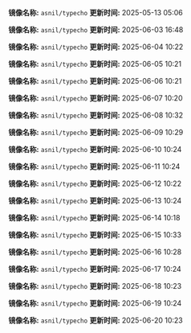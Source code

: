 **镜像名称:** `asnil/typecho`
**更新时间:** 2025-05-13 05:06

**镜像名称:** `asnil/typecho`
**更新时间:** 2025-06-03 16:48

**镜像名称:** `asnil/typecho`
**更新时间:** 2025-06-04 10:22

**镜像名称:** `asnil/typecho`
**更新时间:** 2025-06-05 10:21

**镜像名称:** `asnil/typecho`
**更新时间:** 2025-06-06 10:21

**镜像名称:** `asnil/typecho`
**更新时间:** 2025-06-07 10:20

**镜像名称:** `asnil/typecho`
**更新时间:** 2025-06-08 10:32

**镜像名称:** `asnil/typecho`
**更新时间:** 2025-06-09 10:29

**镜像名称:** `asnil/typecho`
**更新时间:** 2025-06-10 10:24

**镜像名称:** `asnil/typecho`
**更新时间:** 2025-06-11 10:24

**镜像名称:** `asnil/typecho`
**更新时间:** 2025-06-12 10:22

**镜像名称:** `asnil/typecho`
**更新时间:** 2025-06-13 10:24

**镜像名称:** `asnil/typecho`
**更新时间:** 2025-06-14 10:18

**镜像名称:** `asnil/typecho`
**更新时间:** 2025-06-15 10:33

**镜像名称:** `asnil/typecho`
**更新时间:** 2025-06-16 10:28

**镜像名称:** `asnil/typecho`
**更新时间:** 2025-06-17 10:24

**镜像名称:** `asnil/typecho`
**更新时间:** 2025-06-18 10:23

**镜像名称:** `asnil/typecho`
**更新时间:** 2025-06-19 10:24

**镜像名称:** `asnil/typecho`
**更新时间:** 2025-06-20 10:23

